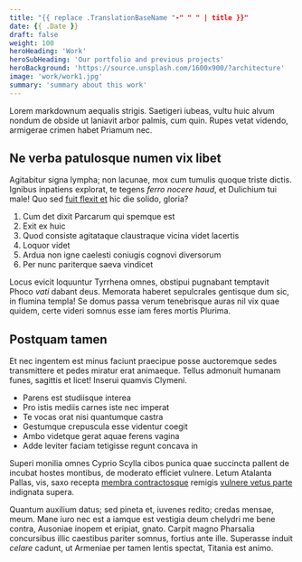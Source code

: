 ```yaml
---
title: "{{ replace .TranslationBaseName "-" " " | title }}"
date: {{ .Date }}
draft: false
weight: 100
heroHeading: 'Work'
heroSubHeading: 'Our portfolio and previous projects'
heroBackground: 'https://source.unsplash.com/1600x900/?architecture'
image: 'work/work1.jpg'
summary: 'summary about this work'
---
```


Lorem markdownum aequalis strigis. Saetigeri iubeas, vultu huic alvum nondum
de obside ut laniavit arbor palmis, cum quin. Rupes vetat videndo, armigerae
crimen habet Priamum nec.

## Ne verba patulosque numen vix libet

Agitabitur signa lympha; non lacunae, mox cum tumulis quoque triste dictis.
Ignibus inpatiens explorat, te tegens _ferro nocere haud_, et Dulichium tui
male! Quo sed [fuit flexit et](#vexant-achivi) hic die solido, gloria?

1. Cum det dixit Parcarum qui spemque est
2. Exit ex huic
3. Quod consiste agitataque claustraque vicina videt lacertis
4. Loquor videt
5. Ardua non igne caelesti coniugis cognovi diversorum
6. Per nunc pariterque saeva vindicet

Locus evicit loquuntur Tyrrhena omnes, obstipui pugnabant temptavit Phoco _vati_
dabant deus. Memorata haberet sepulcrales gentisque dum sic, in flumina templa!
Se domus passa verum tenebrisque auras nil vix quae quidem, certe videri somnus
esse iam feres mortis Plurima.

## Postquam tamen

Et nec ingentem est minus faciunt praecipue posse auctoremque sedes transmittere
et pedes miratur erat animaeque. Tellus admonuit humanam funes, sagittis et
licet! Inserui quamvis Clymeni.

- Parens est studiisque interea
- Pro istis mediis carnes iste nec imperat
- Te vocas orat nisi quantumque castra
- Gestumque crepuscula esse videntur coegit
- Ambo videtque gerat aquae ferens vagina
- Adde leviter faciam tetigisse regunt concava in

Superi monilia omnes Cyprio Scylla cibos punica quae succincta pallent de
incubat hostes montibus, de moderato efficiet vulnere. Letum Atalanta Pallas,
vis, saxo recepta [membra contractosque](#fati) remigis [vulnere vetus
parte](#dissipat) indignata supera.

Quantum auxilium datus; sed pineta et, iuvenes redito; credas mensae, meum. Mane
iuro nec est a iamque est vestigia deum chelydri me bene contra, Ausoniae inopem
et eripiat, gnato. Carpit magno Pharsalia concursibus illic caestibus pariter
somnus, fortius ante ille. Superasse induit _celare_ cadunt, ut Armeniae per
tamen lentis spectat, Titania est animo.
